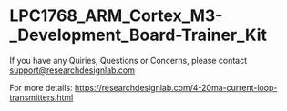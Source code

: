# LPC1768_ARM_Cortex_M3-_Development_Board-Trainer_Kit





If you have any Quiries, Questions or Concerns, please contact support@researchdesignlab.com

For more details: https://researchdesignlab.com/4-20ma-current-loop-transmitters.html

